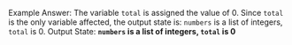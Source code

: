 Example Answer: 
The variable `total` is assigned the value of 0. Since `total` is the only variable affected, the output state is: `numbers` is a list of integers, `total` is 0.
Output State: **`numbers` is a list of integers, `total` is 0**